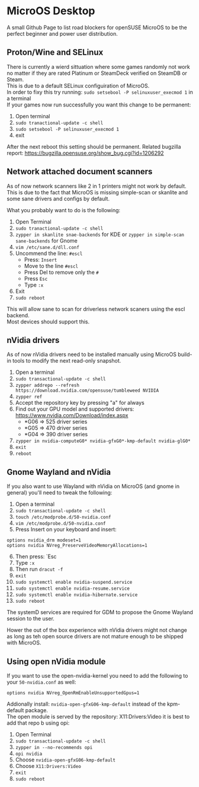 # MicroOS Desktop
A small Github Page to list road blockers for openSUSE MicroOS to be the perfect beginner and power user distribution.

## Proton/Wine and SELinux
There is currently a wierd sittuation where some games randomly not work no matter if they are rated Platinum or SteamDeck verified on SteamDB or Steam.  
This is due to a default SELinux configuiration of MicroOS.  
In order to fixy this try running: `sudo setsebool -P selinuxuser_execmod 1` in a terminal  
If your games now run successfully you want this change to be permanent:

1) Open terminal
2) `sudo tranactional-update -c shell`
3) `sudo setsebool -P selinuxuser_execmod 1`
4) exit

After the next reboot this setting should be permanent.
Related bugzilla report: https://bugzilla.opensuse.org/show_bug.cgi?id=1206292

## Network attached document scanners
As of now network scanners like 2 in 1 printers might not work by default.  
This is due to the fact that MicroOS is missing simple-scan or skanlite and some sane drivers and configs by default.  

What you probably want to do is the following:
1) Open Terminal
2) `sudo tranactional-update -c shell`
3) `zypper in skanlite snae-backends` for KDE or `zypper in simple-scan sane-backends` for Gnome
4) `vim /etc/sane.d/dll.conf`
5) Uncommend the line: `#escl`
    * Press: `Insert`
    * Move to the line `#escl`
    * Press Del to remove only the `#`
    * Press `Esc`
    * Type `:x`
6) Exit
7) `sudo reboot`

This will allow sane to scan for driverless network scaners using the escl backend.  
Most devices should support this.

## nVidia drivers
As of now nVidia drivers need to be installed manually using MicroOS build-in tools to modify the next read-only snapshot.  

1) Open a terminal
2) `sudo transactional-update -c shell`
3) `zypper addrepo --refresh https://download.nvidia.com/opensuse/tumbleweed NVIDIA`
4) `zypper ref`
5) Accept the repository key by pressing "a" for always
6) Find out your GPU model and supported drivers: https://www.nvidia.com/Download/index.aspx
    * \*G06 => 525 driver series
    * \*G05 => 470 driver series
    *  \*G04 => 390 driver series
7) `zypper in nvidia-computeG0* nvidia-gfxG0*-kmp-default nvidia-glG0*`
8) `exit`
9) `reboot`

## Gnome Wayland and nVidia
If you also want to use Wayland with nVidia on MicroOS (and gnome in general) you'll need to tweak the following:

1) Open a terminal
2) `sudo transactional-update -c shell`
3) `touch /etc/modprobe.d/50-nvidia.conf`
4) `vim /etc/modprobe.d/50-nvidia.conf`
5) Press Insert on your keyboard and insert:
```
options nvidia_drm modeset=1
options nvidia NVreg_PreserveVideoMemoryAllocations=1
```
6) Then press: `Esc
7) Type `:x`
8) Then run `dracut -f`
9) `exit`
10) `sudo systemctl enable nvidia-suspend.service`
11) `sudo systemctl enable nvidia-resume.service`
12) `sudo systemctl enable nvidia-hibernate.service`
13) `sudo reboot`

The systemD services are required for GDM to propose the Gnome Wayland session to the user.

Hower the out of the box experience with nVidia drivers might not change as long as teh open source drivers are not mature enough to be shipped with MicroOS.

## Using open nVidia module
If you want to use the open-nvidia-kernel you need to add the following to your `50-nvidia.conf` as well:
```
options nvidia NVreg_OpenRmEnableUnsupportedGpus=1
```

Addionally install: `nvidia-open-gfxG06-kmp-default` instead of the kpm-default package.  
The open module is served by the repository: X11:Drivers:Video it is best to add that repo b using opi:

1) Open Terminal
2) `sudo transactional-update -c shell`
3) `zypper in --no-recommends opi`
4) `opi nvidia`
5) Choose `nvidia-open-gfxG06-kmp-default`
6) Choose `X11:Drivers:Video`
7) `exit`
8) `sudo reboot`
